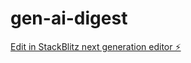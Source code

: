 # gen-ai-digest

[Edit in StackBlitz next generation editor ⚡️](https://stackblitz.com/~/github.com/rkarthikeyan54254/gen-ai-digest)